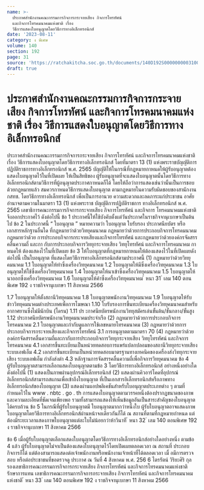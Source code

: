 ```yaml
---
name: >-
  ประกาศสำนักงานคณะกรรมการกิจการกระจายเสียง กิจการโทรทัศน์
  และกิจการโทรคมนาคมแห่งชาติ เรื่อง
  วิธีการแสดงใบอนุญาตโดยวิธีการทางอิเล็กทรอนิกส์
date: '2023-08-11'
category: ง พิเศษ
volume: 140
section: 192
page: 31
source: 'https://ratchakitcha.soc.go.th/documents/140D192S0000000003100.pdf'
draft: true
---
```


# ประกาศสำนักงานคณะกรรมการกิจการกระจายเสียง กิจการโทรทัศน์ และกิจการโทรคมนาคมแห่งชาติ เรื่อง วิธีการแสดงใบอนุญาตโดยวิธีการทางอิเล็กทรอนิกส์

ประกาศสำนักงานคณะกรรมการกิจการกระจายเสียง กิจการโทรทัศน์ และกิจการโทรคมนาคมแห่งชาติ เรื่อง วิธีการแสดงใบอนุญาตโดยวิธีการทางอิเล็กทรอนิกส์ โดยที่มาตรา 13 (1) แห่งพระราชบัญญัติการปฏิบัติราชการทางอิเล็กทรอนิกส์ พ.ศ. 2565 บัญญัติให้ในกรณีที่กฎหมายกาหนดให้ผู้รับอนุญาตต้องแสดงใบอนุญาตไว้ในที่เปิดเผย ให้เป็นสิทธิของ ผู้รับอนุญาตที่จะแสดงใบอนุญาตนั้นโดยวิธีการทางอิเล็กทรอนิกส์ตามวิธีการที่ผู้อนุญาตประกาศกาหนดก็ได้ โดยให้ถือว่าการแสดงเช่นว่านั้นเป็นการชอบด้วยกฎหมายแล้ว สมควรกาหนดวิธีการแสดงใบอนุญาต ตามกฎหมายในความรับผิดชอบของสานักงาน กสทช. โดยวิธีการทางอิเล็กทรอนิกส์ เพื่อเป็นการอานวย ความสะดวกและลดภาระแก่ประชาชน อาศัยอำนาจตามความในมาตรา 13 (1) แห่งพระราช บัญญัติการปฏิบัติราชการ ทางอิเล็กทรอนิกส์ พ.ศ. 2565 เลขาธิการคณะกรรมการกิจการกระจายเสียง กิจการโทรทัศน์ และกิจการ โทรคมนาคมแห่งชาติ จึงออกประกาศไว้ ดังต่อไปนี้ ข้อ 1 ประกาศนี้ให้ใช้บังคับตั้งแต่วันประกาศในราชกิจจานุเบกษาเป็นต้นไป ข้อ 2 ในประกาศนี้ “ ใบอนุญาต ” หมายความว่า ใบอนุญาต ใบรับรอง ประกาศนียบัตร หรือเอกสารหลักฐานอื่นใด ที่กฎหมายว่าด้วยวิทยุคมนาคม กฎหมายว่าด้วยการประกอบกิจการโทรคมนาคม กฎหมายว่าด้วย การประกอบกิจการกระจายเสียงและกิจการโทรทัศน์ และกฎหมายว่าด้วยองค์กรจัดสรรคลื่นความถี่ และกา กับการประกอบกิจการวิทยุกระจายเสียง วิทยุโทรทัศน์ และกิจการโทรคมนาคม กาหนดให้ ต้องแสดงไว้ในที่เปิดเผย ข้อ 3 ให้ใบอนุญาตที่กฎหมายกาหนดให้ต้องแสดงไว้ในที่เปิดเผยดังต่อไปนี้ เป็นใบอนุญาต ที่แสดงโดยวิธีการทางอิเล็กทรอนิกส์ตามประกาศนี้ (1) กฎหมายว่าด้วยวิทยุ คมนาคม 1.1 ใบอนุญาตให้ทำซึ่งเครื่องวิทยุคมนาคม 1.2 ใบอนุญาตให้มีซึ่งเครื่องวิทยุคมนาคม 1.3 ใบอนุญาตให้ใช้ซึ่งเครื่องวิทยุคมนาคม 1.4 ใบอนุญาตให้นาเข้าซึ่งเครื่องวิทยุคมนาคม 1.5 ใบอนุญาตให้นาออกซึ่งเครื่องวิทยุคมนาคม 1.6 ใบอนุญาตให้ค้าซึ่งเครื่องวิทยุคมนาคม ้ หนา 31 ่ เลม 140 ตอนพิเศษ 192 ง ราชกิจจานุเบกษา 11 สิงหาคม 2566

1.7 ใบอนุญาตให้ตั้งสถานีวิทยุคมนาคม 1.8 ใบอนุญาตพนักงานวิทยุคมนาคม 1.9 ใบอนุญาตให้รับข่าววิทยุคมนาคมต่างประเทศเพื่อการโฆษณา 1.10 ใบรับรองการขึ้นทะเบียนเครื่องวิทยุคมนาคมสำหรับอากาศยานซึ่งไม่มีนักบิน (โดรน) 1.11 ปร ะกาศนียบัตรพนักงานวิทยุสมัครเล่นขั้นต้น/ขั้นกลาง/ขั้นสูง 1.12 ประกาศนียบัตรพนักงานวิทยุคมนาคมประจำเรือ (2) กฎหมายว่าด้วยการประกอบกิจการโทรคมนาคม 2.1 ใบอนุญาตและกำกับดูแลการใช้เลขหมายโทรคมนาคม (3) กฎหมายว่าด้วยการประกอบกิจการกระจายเสียงและกิจการโทรทัศน์ 3.1 การอนุญาตตามมาตรา 70 (4) กฎหมายว่าด้วยองค์กรจัดสรรคลื่นความถี่และกากับการประกอบกิจการวิทยุกระจายเสียง วิทยุโทรทัศน์ และกิจการโทรคมนาคม 4.1 เอกสารขึ้นทะเบียนเป็นหน่วยทดสอบการแพร่แปลกปลอมของสถานีวิทยุกระจายเสียง ระบบเอฟเอ็ม 4.2 เอกสารขึ้นทะเบียนเป็นหน่วยทดสอบมาตรฐานทางเทคนิคของเครื่องส่งวิทยุกระจายเสียง ระบบเอฟเอ็ม กำลังส่งต่า 4.3 หลักฐานการจัดสรรคลื่นความถี่เพื่อกิจการวิทยุคมนาคม ข้อ 4 ผู้รับใบอนุญาตสามารถเลือกแสดงใบอนุญาตตามข้อ 3 โดยวิธีการทางอิเล็กทรอนิกส์ อย่างหนึ่งอย่างใด ดังต่อไปนี้ (1) แสดงเป็นภาพผ่านอุปกรณ์อิเล็กทรอนิกส์ (2) แสดงผ่านคิวอาร์โคดที่อุปกรณ์อิเล็กทรอนิกส์สามารถสแกนเพื่อเข้าถึงใบอนุญาต ที่เป็นเอกสารอิเล็กทรอนิกส์หรือภาพทางอิเล็กทรอนิกส์ของใบอนุญาต (3) แสดงผ่านแอปพลิเคชันสำหรับใบอนุญาตประเภทต่าง ๆ ตามที่กำหนดไว้ใน www . nbtc . go . th การแสดงใบอนุญาตตามวรรคหนึ่งต้องปรากฏขนาดของภาพและความละเอียดที่ชัดเจนเพียงพอ รวมทั้งสามารถแสดงให้เห็นข้อมูลอันเป็นสาระสำคัญของใบอนุญาตได้ครบถ้วน ข้อ 5 ในกรณีที่ผู้รับใบอนุญาตมี ใบอนุญาตมากกว่าหนึ่งใบ ผู้รับใบอนุญาตอาจแสดงภาพ ใบอนุญาตโดยวิธีการทางอิเล็กทรอนิกส์ผ่านหน้าจอเดียวกันก็ได้ ณ สถานที่ตามที่กฎหมายกำหนด แต่ต้องมีระยะเวลาแสดงภาพใบอนุญาตแต่ละใบไม่น้อยกว่าห้าวินาที ้ หนา 32 ่ เลม 140 ตอนพิเศษ 192 ง ราชกิจจานุเบกษา 11 สิงหาคม 2566

ข้อ 6 เมื่อผู้รับใบอนุญาตเลือกแสดงใบอนุญาตโดยวิธีการทางอิเล็กทรอนิกส์อย่างใดอย่างหนึ่ง ตามข้อ 4 แล้ว ผู้รับใบอนุญาตไม่จาเป็นต้องแสดงใบอนุญาตไว้โดยเปิดเผยตลอดเวลา ณ สถานที่ ประกอบกิจการก็ได้ แต่ต้องสามารถแสดงต่อเจ้าพนักงานหรือพนักงานเจ้าหน้าที่ได้ตลอดเวลา เมื่ อมีการตรวจสอบ หรือต่อประชาชนที่ขอตรวจดู ประกาศ ณ วันที่ 4 สิงหาคม พ.ศ. 256 6 ไตรรัตน์ วิริยะศิริ กุล รองเลขาธิการคณะกรรมการกิจการกระจายเสียง กิจการโทรทัศน์ และกิจการโทรคมนาคมแห่งชาติ รักษาการแทน เลขาธิการคณะกรรมการกิจการกระจายเสียง กิจการโทรทัศน์ และกิจการโทรคมนาคมแห่งชาติ ้ หนา 33 ่ เลม 140 ตอนพิเศษ 192 ง ราชกิจจานุเบกษา 11 สิงหาคม 2566
